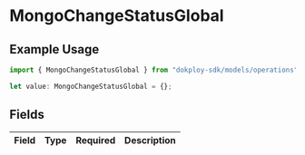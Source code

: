 # MongoChangeStatusGlobal

## Example Usage

```typescript
import { MongoChangeStatusGlobal } from "dokploy-sdk/models/operations";

let value: MongoChangeStatusGlobal = {};
```

## Fields

| Field       | Type        | Required    | Description |
| ----------- | ----------- | ----------- | ----------- |